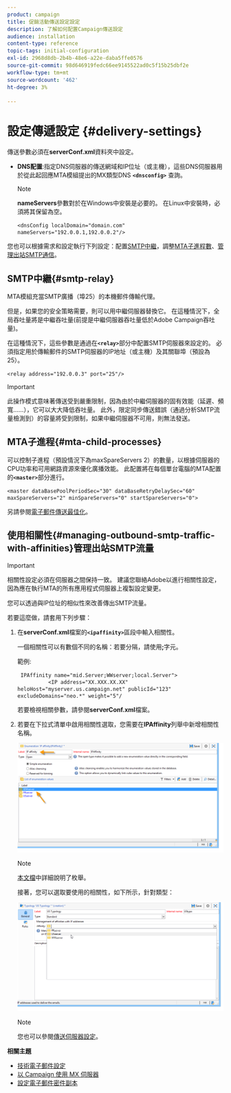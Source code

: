 ```yaml
---
product: campaign
title: 促銷活動傳送設定設定
description: 了解如何配置Campaign傳送設定
audience: installation
content-type: reference
topic-tags: initial-configuration
exl-id: 2968d8db-2b4b-48e6-a22e-daba5ffe0576
source-git-commit: 98d646919fedc66ee9145522ad0c5f15b25dbf2e
workflow-type: tm+mt
source-wordcount: '462'
ht-degree: 3%

---
```


# 設定傳遞設定 {#delivery-settings}

傳送參數必須在&#x200B;**serverConf.xml**&#x200B;資料夾中設定。

* **DNS配置**:指定DNS伺服器的傳送網域和IP位址（或主機），這些DNS伺服器用於從此起回應MTA模組提出的MX類型DNS **`<dnsconfig>`** 查詢。

   >[!NOTE]
   >
   >**nameServers**&#x200B;參數對於在Windows中安裝是必要的。 在Linux中安裝時，必須將其保留為空。

   ```
   <dnsConfig localDomain="domain.com" nameServers="192.0.0.1,192.0.0.2"/>
   ```

您也可以根據需求和設定執行下列設定：配置[SMTP中繼](#smtp-relay)，調整[MTA子進程數](#mta-child-processes)、[管理出站SMTP通信](#managing-outbound-smtp-traffic-with-affinities)。

## SMTP中繼{#smtp-relay}

MTA模組充當SMTP廣播（埠25）的本機郵件傳輸代理。

但是，如果您的安全策略需要，則可以用中繼伺服器替換它。 在這種情況下，全局吞吐量將是中繼吞吐量(前提是中繼伺服器吞吐量低於Adobe Campaign吞吐量)。

在這種情況下，這些參數是通過在&#x200B;**`<relay>`**&#x200B;部分中配置SMTP伺服器來設定的。 必須指定用於傳輸郵件的SMTP伺服器的IP地址（或主機）及其關聯埠（預設為25）。

```
<relay address="192.0.0.3" port="25"/>
```

>[!IMPORTANT]
>
>此操作模式意味著傳送受到嚴重限制，因為由於中繼伺服器的固有效能（延遲、頻寬……），它可以大大降低吞吐量。 此外，限定同步傳送錯誤（通過分析SMTP流量檢測到）的容量將受到限制，如果中繼伺服器不可用，則無法發送。

## MTA子進程{#mta-child-processes}

可以控制子進程（預設情況下為maxSpareServers 2）的數量，以根據伺服器的CPU功率和可用網路資源來優化廣播效能。 此配置將在每個單台電腦的MTA配置的&#x200B;**`<master>`**&#x200B;部分進行。

```
<master dataBasePoolPeriodSec="30" dataBaseRetryDelaySec="60" maxSpareServers="2" minSpareServers="0" startSpareServers="0">
```

另請參閱[電子郵件傳送最佳化](../../installation/using/email-deliverability.md#email-sending-optimization)。

## 使用相關性{#managing-outbound-smtp-traffic-with-affinities}管理出站SMTP流量

>[!IMPORTANT]
>
>相關性設定必須在伺服器之間保持一致。 建議您聯絡Adobe以進行相關性設定，因為應在執行MTA的所有應用程式伺服器上複製設定變更。

您可以透過與IP位址的相似性來改善傳出SMTP流量。

若要這麼做，請套用下列步驟：

1. 在&#x200B;**serverConf.xml**&#x200B;檔案的&#x200B;**`<ipaffinity>`**&#x200B;區段中輸入相關性。

   一個相關性可以有數個不同的名稱：若要分隔，請使用&#x200B;**;**&#x200B;字元。

   範例:

   ```
    IPAffinity name="mid.Server;WWserver;local.Server">
             <IP address="XX.XXX.XX.XX" heloHost="myserver.us.campaign.net" publicId="123" excludeDomains="neo.*" weight="5"/
   ```

   若要檢視相關參數，請參閱&#x200B;**serverConf.xml**&#x200B;檔案。

1. 若要在下拉式清單中啟用相關性選取，您需要在&#x200B;**IPAffinity**&#x200B;列舉中新增相關性名稱。

   ![](assets/ipaffinity_enum.png)

   >[!NOTE]
   >
   >[本文檔](../../platform/using/managing-enumerations.md)中詳細說明了枚舉。

   接著，您可以選取要使用的相關性，如下所示，針對類型：

   ![](assets/ipaffinity_typology.png)

   >[!NOTE]
   >
   >您也可以參閱[傳送伺服器設定](../../installation/using/email-deliverability.md#delivery-server-configuration)。

**相關主題**
* [技術電子郵件設定](email-deliverability.md)
* [以 Campaign 使用 MX 伺服器](using-mx-servers.md)
* [設定電子郵件密件副本](email-archiving.md)
